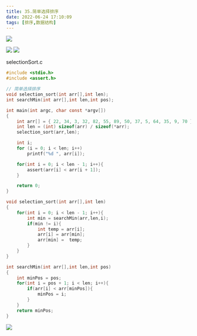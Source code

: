 ```yaml
---
title: 35.简单选择排序
date: 2022-06-24 17:10:09
tags: [排序,数据结构]
---
```


![](http://codekenan.icu/img/40.简单选择排序.png)
<!--more-->
![](http://codekenan.icu/img/41.示例1.png)
![](http://codekenan.icu/img/41.示例2.png)

selectionSort.c
```c
#include <stdio.h>
#include <assert.h>

// 简单选择排序
void selection_sort(int arr[],int len);
int searchMin(int arr[],int len,int pos);

int main(int argc, char const *argv[])
{
	int arr[] = { 22, 34, 3, 32, 82, 55, 89, 50, 37, 5, 64, 35, 9, 70 };
    int len = (int) sizeof(arr) / sizeof(*arr);
	selection_sort(arr,len);

	int i;
    for (i = 0; i < len; i++)
        printf("%d ", arr[i]);

	for(int i = 0; i < len - 1; i++){
		assert(arr[i] < arr[i + 1]);
	}

	return 0;
}

void selection_sort(int arr[],int len)
{
	for(int i = 0; i < len - 1; i++){
		int min = searchMin(arr,len,i);
		if(min != i){
			int temp = arr[i];
			arr[i] = arr[min];
			arr[min] =  temp;
		}
	}
}

int searchMin(int arr[],int len,int pos)
{
	int minPos = pos;
	for(int i = pos + 1; i < len; i++){
		if(arr[i] < arr[minPos]){
			minPos = i;
		}
	}
	return minPos;
}
```

![](http://codekenan.icu/img/42.算法分析.png)
